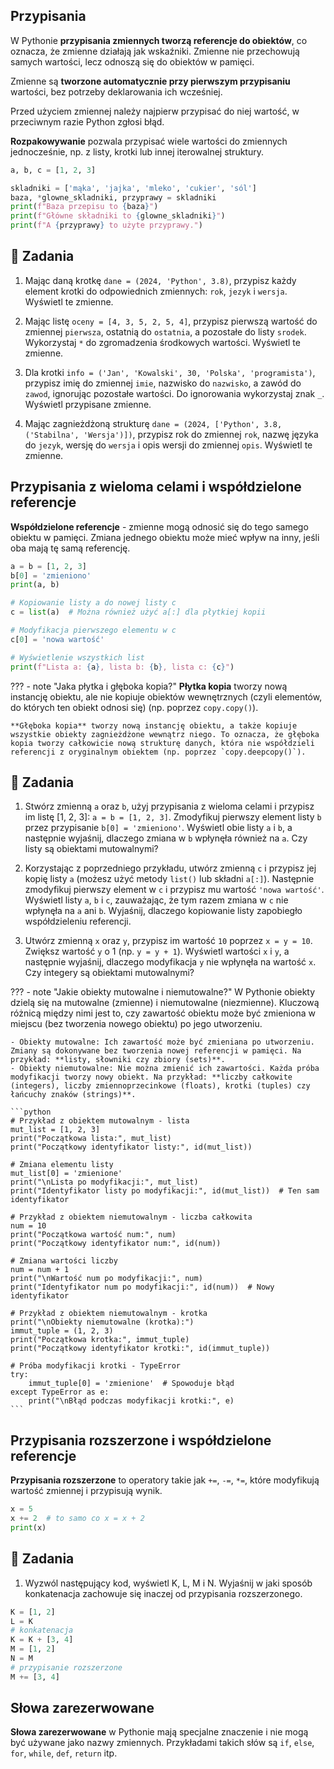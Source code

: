 ## Przypisania

W Pythonie **przypisania zmiennych tworzą referencje do obiektów**, co oznacza, że zmienne działają jak wskaźniki. Zmienne nie przechowują samych wartości, lecz odnoszą się do obiektów w pamięci.

Zmienne są **tworzone automatycznie przy pierwszym przypisaniu** wartości, bez potrzeby deklarowania ich wcześniej.

Przed użyciem zmiennej należy najpierw przypisać do niej wartość, w przeciwnym razie Python zgłosi błąd.

**Rozpakowywanie** pozwala przypisać wiele wartości do zmiennych jednocześnie, np. z listy, krotki lub innej iterowalnej struktury.

```python
a, b, c = [1, 2, 3]

skladniki = ['mąka', 'jajka', 'mleko', 'cukier', 'sól']
baza, *glowne_skladniki, przyprawy = skladniki
print(f"Baza przepisu to {baza}")
print(f"Główne składniki to {glowne_skladniki}")
print(f"A {przyprawy} to użyte przyprawy.")
```

## 📝 Zadania

1. Mając daną krotkę `dane = (2024, 'Python', 3.8)`, przypisz każdy element krotki do odpowiednich zmiennych: `rok`, `jezyk` i `wersja`. Wyświetl te zmienne.

2. Mając listę `oceny = [4, 3, 5, 2, 5, 4]`, przypisz pierwszą wartość do zmiennej `pierwsza`, ostatnią do `ostatnia`, a pozostałe do listy `srodek`. Wykorzystaj `*` do zgromadzenia środkowych wartości. Wyświetl te zmienne.

3. Dla krotki `info = ('Jan', 'Kowalski', 30, 'Polska', 'programista')`, przypisz imię do zmiennej `imie`, nazwisko do `nazwisko`, a zawód do `zawod`, ignorując pozostałe wartości. Do ignorowania wykorzystaj znak `_`. Wyświetl przypisane zmienne.

4. Mając zagnieżdżoną strukturę `dane = (2024, ['Python', 3.8, ('Stabilna', 'Wersja')])`, przypisz rok do zmiennej `rok`, nazwę języka do `jezyk`, wersję do `wersja` i opis wersji do zmiennej `opis`. Wyświetl te zmienne.

## Przypisania z wieloma celami i współdzielone referencje

**Współdzielone referencje** - zmienne mogą odnosić się do tego samego obiektu w pamięci. Zmiana jednego obiektu może mieć wpływ na inny, jeśli oba mają tę samą referencję.

```python
a = b = [1, 2, 3]
b[0] = 'zmieniono'
print(a, b)

# Kopiowanie listy a do nowej listy c
c = list(a)  # Można również użyć a[:] dla płytkiej kopii

# Modyfikacja pierwszego elementu w c
c[0] = 'nowa wartość'

# Wyświetlenie wszystkich list
print(f"Lista a: {a}, lista b: {b}, lista c: {c}")

```

??? - note "Jaka płytka i głęboka kopia?"
    **Płytka kopia** tworzy nową instancję obiektu, ale nie kopiuje obiektów wewnętrznych (czyli elementów, do których ten obiekt odnosi się) (np. poprzez `copy.copy()`).

    **Głęboka kopia** tworzy nową instancję obiektu, a także kopiuje wszystkie obiekty zagnieżdżone wewnątrz niego. To oznacza, że głęboka kopia tworzy całkowicie nową strukturę danych, która nie współdzieli referencji z oryginalnym obiektem (np. poprzez `copy.deepcopy()`).

## 📝 Zadania

1. Stwórz zmienną `a` oraz `b`, użyj przypisania z wieloma celami i przypisz im listę \[1, 2, 3\]: `a = b = [1, 2, 3]`. Zmodyfikuj pierwszy element listy `b` przez przypisanie `b[0] = 'zmieniono'`. Wyświetl obie listy `a` i `b`, a następnie wyjaśnij, dlaczego zmiana w `b` wpłynęła również na `a`. Czy listy są obiektami mutowalnymi?

2. Korzystając z poprzedniego przykładu, utwórz zmienną `c` i przypisz jej kopię listy `a` (możesz użyć metody `list()` lub składni `a[:]`). Następnie zmodyfikuj pierwszy element w `c` i przypisz mu wartość `'nowa wartość'`. Wyświetl listy `a`, `b` i `c`, zauważając, że tym razem zmiana w `c` nie wpłynęła na `a` ani `b`. Wyjaśnij, dlaczego kopiowanie listy zapobiegło współdzieleniu referencji.

3. Utwórz zmienną `x` oraz `y`, przypisz im wartość `10` poprzez `x = y = 10`. Zwiększ wartość `y` o 1 (np. `y = y + 1`). Wyświetl wartości `x` i `y`, a następnie wyjaśnij, dlaczego modyfikacja `y` nie wpłynęła na wartość `x`. Czy integery są obiektami mutowalnymi?

??? - note "Jakie obiekty mutowalne i niemutowalne?"
    W Pythonie obiekty dzielą się na mutowalne (zmienne) i niemutowalne (niezmienne). Kluczową różnicą między nimi jest to, czy zawartość obiektu może być zmieniona w miejscu (bez tworzenia nowego obiektu) po jego utworzeniu.

    - Obiekty mutowalne: Ich zawartość może być zmieniana po utworzeniu. Zmiany są dokonywane bez tworzenia nowej referencji w pamięci. Na przykład: **listy, słowniki czy zbiory (sets)**.
    - Obiekty niemutowalne: Nie można zmienić ich zawartości. Każda próba modyfikacji tworzy nowy obiekt. Na przykład: **liczby całkowite (integers), liczby zmiennoprzecinkowe (floats), krotki (tuples) czy łańcuchy znaków (strings)**.

    ```python
    # Przykład z obiektem mutowalnym - lista
    mut_list = [1, 2, 3]
    print("Początkowa lista:", mut_list)
    print("Początkowy identyfikator listy:", id(mut_list))

    # Zmiana elementu listy
    mut_list[0] = 'zmienione'
    print("\nLista po modyfikacji:", mut_list)
    print("Identyfikator listy po modyfikacji:", id(mut_list))  # Ten sam identyfikator

    # Przykład z obiektem niemutowalnym - liczba całkowita
    num = 10
    print("Początkowa wartość num:", num)
    print("Początkowy identyfikator num:", id(num))

    # Zmiana wartości liczby
    num = num + 1
    print("\nWartość num po modyfikacji:", num)
    print("Identyfikator num po modyfikacji:", id(num))  # Nowy identyfikator

    # Przykład z obiektem niemutowalnym - krotka
    print("\nObiekty niemutowalne (krotka):")
    immut_tuple = (1, 2, 3)
    print("Początkowa krotka:", immut_tuple)
    print("Początkowy identyfikator krotki:", id(immut_tuple))

    # Próba modyfikacji krotki - TypeError
    try:
        immut_tuple[0] = 'zmienione'  # Spowoduje błąd
    except TypeError as e:
        print("\nBłąd podczas modyfikacji krotki:", e)
    ```

## Przypisania rozszerzone i współdzielone referencje

**Przypisania rozszerzone** to operatory takie jak `+=`, `-=`, `*=`, które modyfikują wartość zmiennej i przypisują wynik.

```python
x = 5
x += 2  # to samo co x = x + 2
print(x)
```

## 📝 Zadania

1. Wyzwól następujący kod, wyświetl K, L, M i N. Wyjaśnij w jaki sposób konkatenacja zachowuje się inaczej od przypisania rozszerzonego.

```python
K = [1, 2]
L = K
# konkatenacja
K = K + [3, 4]
M = [1, 2]
N = M
# przypisanie rozszerzone
M += [3, 4]
```

## Słowa zarezerwowane

**Słowa zarezerwowane** w Pythonie mają specjalne znaczenie i nie mogą być używane jako nazwy zmiennych. Przykładami takich słów są `if`, `else`, `for`, `while`, `def`, `return` itp.
